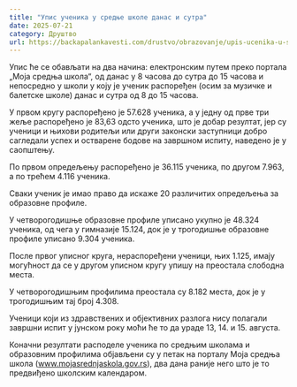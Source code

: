 ```yaml
---
title: "Упис ученика у средње школе данас и сутра"
date: 2025-07-21
category: Друштво
url: https://backapalankavesti.com/drustvo/obrazovanje/upis-ucenika-u-srednje-skole-danas-i-sutra/
---
```


Упис ће се обављати на два начина: електронским путем преко портала „Моја средња школа“, од данас у 8 часова до сутра до 15 часова и непосредно у школи у коју је ученик распоређен (осим за музичке и балетске школе) данас и сутра од 8 до 15 часова.

У првом кругу распоређено је 57.628 ученика, а у једну од прве три жеље распоређено је 83,63 одсто ученика, што је добар резултат, јер су ученици и њихови родитељи или други законски заступници добро сагледали успех и остварене бодове на завршном испиту, наведено је у саопштењу.

По првом опредељењу распоређено је 36.115 ученика, по другом 7.963, а по трећем 4.116 ученика.

Сваки ученик је имао право да искаже 20 различитих опредељења за образовне профиле.

У четворогодишње образовне профиле уписано укупно је 48.324 ученика, од чега у гимназије 15.124, док је у трогодишње образовне профиле уписано 9.304 ученика.

После првог уписног круга, нераспоређени ученици, њих 1.125, имају могућност да се у другом уписном кругу упишу на преостала слободна места.

У четворогодишњим профилима преостала су 8.182 места, док је у трогодишњим тај број 4.308.

Ученици који из здравствених и објективних разлога нису полагали завршни испит у јунском року моћи ће то да ураде 13, 14. и 15. августа.

Коначни резултати расподеле ученика по средњим школама и образовним профилима објављени су у петак на порталу Моја средња школа (www.mojasrednjaskola.gov.rs), два дана раније него што је то предвиђено школским календаром.
